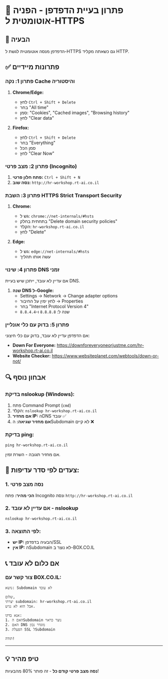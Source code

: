 # 🔧 פתרון בעיית הדפדפן - הפניה אוטומטית ל-HTTPS

## 🚨 הבעיה
הדפדפן מנסה אוטומטית לגשת ל-HTTPS גם כשאתה מקליד HTTP.

## ✅ פתרונות מיידיים

### פתרון 1: נקה Cache והיסטוריה
1. **Chrome/Edge:**
   - לחץ `Ctrl + Shift + Delete`
   - בחר "All time"
   - סמן: "Cookies", "Cached images", "Browsing history"
   - לחץ "Clear data"

2. **Firefox:**
   - לחץ `Ctrl + Shift + Delete`
   - בחר "Everything"
   - סמן הכל
   - לחץ "Clear Now"

### פתרון 2: מצב פרטי (Incognito)
1. **פתח חלון פרטי:** `Ctrl + Shift + N`
2. **נסה שוב:** `http://hr-workshop.rt-ai.co.il`

### פתרון 3: השבת HTTPS Strict Transport Security
1. **Chrome:** 
   - גש ל: `chrome://net-internals/#hsts`
   - בתחתית בחלק "Delete domain security policies"
   - הקלד: `hr-workshop.rt-ai.co.il`
   - לחץ "Delete"

2. **Edge:**
   - גש ל: `edge://net-internals/#hsts`
   - עשה אותו תהליך

### פתרון 4: שינוי DNS זמני
אם עדיין לא עובד, ייתכן שיש בעיית DNS.
1. **שנה DNS ל-Google:**
   - Settings → Network → Change adapter options
   - לחץ ימין על החיבור → Properties
   - בחר "Internet Protocol Version 4"
   - שנה ל: `8.8.8.8` ו-`8.8.4.4`

### פתרון 5: בדוק עם כלי אונליין
אם הדפדפן עדיין לא עובד, בדוק עם כלי חיצוני:
- **Down For Everyone:** https://downforeveryoneorjustme.com/hr-workshop.rt-ai.co.il
- **Website Checker:** https://www.websiteplanet.com/webtools/down-or-not/

## 🔍 אבחון נוסף

### בדיקת nslookup (Windows):
1. פתח Command Prompt (`cmd`)
2. הקלד: `nslookup hr-workshop.rt-ai.co.il`
3. **אם מחזיר IP:** הDNS עובד ✅
4. **אם מחזיר שגיאה:** הSubdomain לא קיים ❌

### בדיקת ping:
```
ping hr-workshop.rt-ai.co.il
```
אם מחזיר תגובה - השרת זמין.

## 🎯 צעדים לפי סדר עדיפות:

### 1. נסה מצב פרטי
**הכי מהיר:** פתח Incognito ונסה `http://hr-workshop.rt-ai.co.il`

### 2. אם עדיין לא עובד - nslookup
```
nslookup hr-workshop.rt-ai.co.il
```

### 3. לפי התוצאה:
- **יש IP:** הבעיה בדפדפן/SSL
- **אין IP:** הSubdomain לא נוצר ב-BOX.CO.IL

## 📞 אם כלום לא עובד

### צור קשר עם BOX.CO.IL:
```
נושא: Subdomain לא עובד

שלום,
יצרתי subdomain: hr-workshop.rt-ai.co.il
אבל הוא לא נגיש.

אנא בדקו:
1. האם הSubdomain נוצר כראוי
2. האם DNS מוגדר נכון  
3. הפעלת SSL לSubdomain

תודה!
```

---
## 💡 טיפ מהיר
**נסה מצב פרטי קודם כל** - זה פותר 80% מהבעיות!